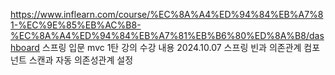 https://www.inflearn.com/course/%EC%8A%A4%ED%94%84%EB%A7%81-%EC%9E%85%EB%AC%B8-%EC%8A%A4%ED%94%84%EB%A7%81%EB%B6%80%ED%8A%B8/dashboard
스프링 입문 mvc 1탄 강의 수강 내용 
2024.10.07 스프링 빈과 의존관계 컴포넌트 스캔과 자동 의존성관계 설정 
